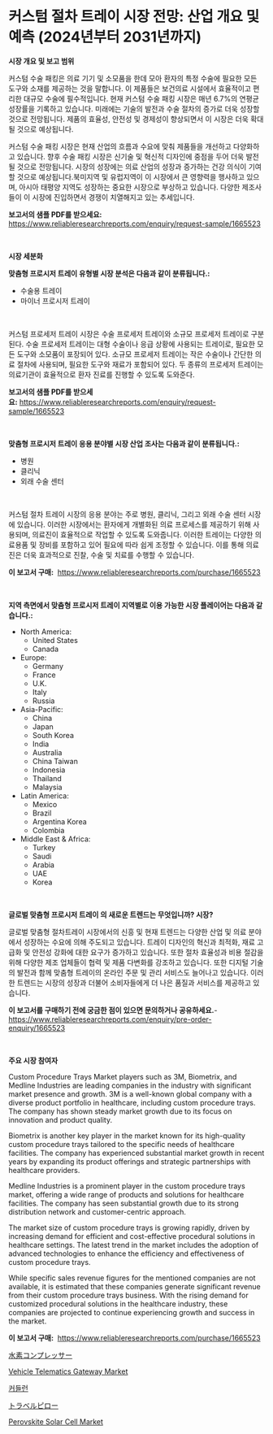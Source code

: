 <p><h1>커스텀 절차 트레이 시장 전망: 산업 개요 및 예측 (2024년부터 2031년까지)</h1></p><p><strong>시장 개요 및 보고 범위</strong></p>
<p><p>커스텀 수술 패킹은 의료 기기 및 소모품을 한데 모아 환자의 특정 수술에 필요한 모든 도구와 소재를 제공하는 것을 말합니다. 이 제품들은 보건의료 시설에서 효율적이고 편리한 대규모 수술에 필수적입니다. 현재 커스텀 수술 패킹 시장은 매년 6.7%의 연평균 성장률을 기록하고 있습니다. 미래에는 기술의 발전과 수술 절차의 증가로 더욱 성장할 것으로 전망됩니다. 제품의 효율성, 안전성 및 경제성이 향상되면서 이 시장은 더욱 확대될 것으로 예상됩니다.</p><p>커스텀 수술 패킹 시장은 현재 산업의 흐름과 수요에 맞춰 제품들을 개선하고 다양화하고 있습니다. 향후 수술 패킹 시장은 신기술 및 혁신적 디자인에 중점을 두어 더욱 발전될 것으로 전망됩니다. 시장의 성장에는 의료 산업의 성장과 증가하는 건강 의식이 기여할 것으로 예상됩니다.북미지역 및 유럽지역이 이 시장에서 큰 영향력을 행사하고 있으며, 아시아 태평양 지역도 성장하는 중요한 시장으로 부상하고 있습니다. 다양한 제조사들이 이 시장에 진입하면서 경쟁이 치열해지고 있는 추세입니다.</p></p>
<p><strong>보고서의 샘플 PDF를 받으세요:</strong> <a href="https://www.reliableresearchreports.com/enquiry/request-sample/1665523">https://www.reliableresearchreports.com/enquiry/request-sample/1665523</a></p>
<p>&nbsp;</p>
<p><strong>시장 세분화</strong></p>
<p><strong>맞춤형 프로시저 트레이 유형별 시장 분석은 다음과 같이 분류됩니다.:</strong></p>
<p><ul><li>수술용 트레이</li><li>마이너 프로시저 트레이</li></ul></p>
<p>&nbsp;</p>
<p><p>커스텀 프로세저 트레이 시장은 수술 프로세저 트레이와 소규모 프로세저 트레이로 구분된다. 수술 프로세저 트레이는 대형 수술이나 응급 상황에 사용되는 트레이로, 필요한 모든 도구와 소모품이 포장되어 있다. 소규모 프로세저 트레이는 작은 수술이나 간단한 의료 절차에 사용되며, 필요한 도구와 재료가 포함되어 있다. 두 종류의 프로세저 트레이는 의료기관이 효율적으로 환자 진료를 진행할 수 있도록 도와준다.</p></p>
<p><strong>보고서의 샘플 PDF를 받으세요:</strong>&nbsp;<a href="https://www.reliableresearchreports.com/enquiry/request-sample/1665523">https://www.reliableresearchreports.com/enquiry/request-sample/1665523</a></p>
<p>&nbsp;</p>
<p><strong> 맞춤형 프로시저 트레이 응용 분야별 시장 산업 조사는 다음과 같이 분류됩니다.:</strong></p>
<p><ul><li>병원</li><li>클리닉</li><li>외래 수술 센터</li></ul></p>
<p>&nbsp;</p>
<p><p>커스텀 절차 트레이 시장의 응용 분야는 주로 병원, 클리닉, 그리고 외래 수술 센터 시장에 있습니다. 이러한 시장에서는 환자에게 개별화된 의료 프로세스를 제공하기 위해 사용되며, 의료진이 효율적으로 작업할 수 있도록 도와줍니다. 이러한 트레이는 다양한 의료용품 및 장비를 포함하고 있어 필요에 따라 쉽게 조정할 수 있습니다. 이를 통해 의료진은 더욱 효과적으로 진찰, 수술 및 치료를 수행할 수 있습니다.</p></p>
<p><strong>이 보고서 구매:</strong>&nbsp; <a href="https://www.reliableresearchreports.com/purchase/1665523">https://www.reliableresearchreports.com/purchase/1665523</a></p>
<p>&nbsp;</p>
<p><strong>지역 측면에서 맞춤형 프로시저 트레이 지역별로 이용 가능한 시장 플레이어는 다음과 같습니다.:</strong></p>
<p><ul>
    <li>
        North America:
        <ul>
            <li>United States</li>
            <li>Canada</li>
        </ul>
    </li>
    <li>
        Europe:
        <ul>
            <li>Germany</li>
            <li>France</li>
            <li>U.K.</li>
            <li>Italy</li>
            <li>Russia</li>
        </ul>
    </li>
    <li>
        Asia-Pacific:
        <ul>
            <li>China</li>
            <li>Japan</li>
            <li>South Korea</li>
            <li>India</li>
            <li>Australia</li>
            <li>China Taiwan</li>
            <li>Indonesia</li>
            <li>Thailand</li>
            <li>Malaysia</li>
        </ul>
    </li>
    <li>
        Latin America:
        <ul>
            <li>Mexico</li>
            <li>Brazil</li>
            <li>Argentina Korea</li>
            <li>Colombia</li>
        </ul>
    </li>
    <li>
        Middle East & Africa:
        <ul>
            <li>Turkey</li>
            <li>Saudi</li>
            <li>Arabia</li>
            <li>UAE</li>
            <li>Korea</li>
        </ul>
    </li>
    </ul></p>
<p>&nbsp;</p>
<p><strong>글로벌 맞춤형 프로시저 트레이 의 새로운 트렌드는 무엇입니까? 시장?</strong></p>
<p><p>글로벌 맞춤형 절차트레이 시장에서의 신흥 및 현재 트렌드는 다양한 산업 및 의료 분야에서 성장하는 수요에 의해 주도되고 있습니다. 트레이 디자인의 혁신과 최적화, 재료 고급화 및 안전성 강화에 대한 요구가 증가하고 있습니다. 또한 절차 효율성과 비용 절감을 위해 다양한 제조 업체들이 협력 및 제품 다변화를 강조하고 있습니다. 또한 디지털 기술의 발전과 함께 맞춤형 트레이의 온라인 주문 및 관리 서비스도 늘어나고 있습니다. 이러한 트렌드는 시장의 성장과 더불어 소비자들에게 더 나은 품질과 서비스를 제공하고 있습니다.</p></p>
<p><strong>이 보고서를 구매하기 전에 궁금한 점이 있으면 문의하거나 공유하세요.</strong>- <a href="https://www.reliableresearchreports.com/enquiry/pre-order-enquiry/1665523">https://www.reliableresearchreports.com/enquiry/pre-order-enquiry/1665523</a></p>
<p>&nbsp;</p>
<p><strong>주요 시장 참여자</strong></p>
<p><p>Custom Procedure Trays Market players such as 3M, Biometrix, and Medline Industries are leading companies in the industry with significant market presence and growth. 3M is a well-known global company with a diverse product portfolio in healthcare, including custom procedure trays. The company has shown steady market growth due to its focus on innovation and product quality.</p><p>Biometrix is another key player in the market known for its high-quality custom procedure trays tailored to the specific needs of healthcare facilities. The company has experienced substantial market growth in recent years by expanding its product offerings and strategic partnerships with healthcare providers.</p><p>Medline Industries is a prominent player in the custom procedure trays market, offering a wide range of products and solutions for healthcare facilities. The company has seen substantial growth due to its strong distribution network and customer-centric approach.</p><p>The market size of custom procedure trays is growing rapidly, driven by increasing demand for efficient and cost-effective procedural solutions in healthcare settings. The latest trend in the market includes the adoption of advanced technologies to enhance the efficiency and effectiveness of custom procedure trays.</p><p>While specific sales revenue figures for the mentioned companies are not available, it is estimated that these companies generate significant revenue from their custom procedure trays business. With the rising demand for customized procedural solutions in the healthcare industry, these companies are projected to continue experiencing growth and success in the market.</p></p>
<p><strong>이 보고서 구매:</strong>&nbsp;&nbsp;<a href="https://www.reliableresearchreports.com/purchase/1665523">https://www.reliableresearchreports.com/purchase/1665523</a></p>
<p><p><a href="https://github.com/joaejkdzgyljvo6/Market-Research-Report-List-1/blob/main/441825816005.md">水素コンプレッサー</a></p><p><a href="https://issuu.com/reportprime-2/docs/vehicle-telematics-gateway-market-size-2030.pptx">Vehicle Telematics Gateway Market</a></p><p><a href="https://github.com/Maeennan456456/Market-Research-Report-List-1/blob/main/387617714779.md">커들런</a></p><p><a href="https://github.com/NashBeahan2023/Market-Research-Report-List-1/blob/main/220171416006.md">トラベルピロー</a></p><p><a href="https://github.com/lylyparadise/Market-Research-Report-List-2/blob/main/perovskite-solar-cell-market.md">Perovskite Solar Cell Market</a></p></p>
